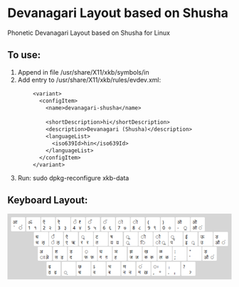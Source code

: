 # Devanagari Layout based on Shusha
Phonetic Devanagari Layout based on Shusha for Linux

## To use:

1.	Append in file /usr/share/X11/xkb/symbols/in
2.	Add entry to /usr/share/X11/xkb/rules/evdev.xml:
```
        <variant>
          <configItem>
            <name>devanagari-shusha</name>

            <shortDescription>hi</shortDescription>
            <description>Devanagari (Shusha)</description>
            <languageList>
              <iso639Id>hin</iso639Id>
            </languageList>
          </configItem>
        </variant>
```
3.	Run: sudo dpkg-reconfigure xkb-data

## Keyboard Layout:
![Keyboard Layout](https://raw.githubusercontent.com/kanchudeep/devanagari-shusha/master/devanagari-shusha-layout.png)
